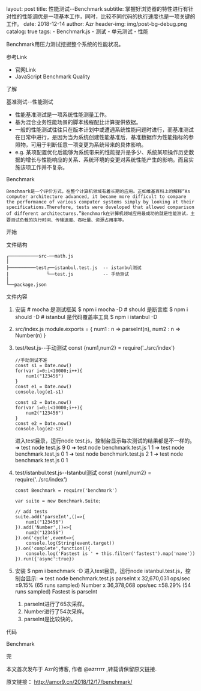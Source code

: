 layout:     post
title:      性能测试--Benchmark
subtitle:   掌握好浏览器的特性进行有针对性的性能调优是一项基本工作，同时，比较不同代码的执行速度也是一项关键的工作。
date:      2018-12-14
author:     Azr
header-img: img/post-bg-debug.png
catalog: true
tags:
    - Benchmark.js
    - 测试
    - 单元测试
    - 性能


Benchmark用压力测试挖掘整个系统的性能状况。

参考Link

- 官网Link
- JavaScript Benchmark Quality

了解

基准测试--性能测试

- 性能基准测试是一项系统性能测量工作。
- 基为混合业务性能场景的脚本线程配比计算提供依据。
- 一般的性能测试往往只在版本计划中或遭遇系统性能问题时进行，而基准测试在日常中进行，是因为当为系统创建性能基准后，基准数据作为性能指标的参照物，可用于判断任意一项变更为系统带来的具体影响。
- e.g. 某项配置优化后能够为系统带来的性能提升是多少、系统某项操作历史数据的增长与性能响应的关系、系统环境的变更对系统性能产生的影响。而且实施该项工作并不复杂。

Benchmark

	Benchmark是一个评价方式，在整个计算机领域有着长期的应用。正如维基百科上的解释“As computer architecture advanced, it became more difficult to compare the performance of various computer systems simply by looking at their specifications.Therefore, tests were developed that allowed comparison of different architectures.”Benchmark在计算机领域应用最成功的就是性能测试，主要测试负载的执行时间、传输速度、吞吐量、资源占用率等。

开始

文件结构

    ┌───────────src-──math.js
    │           
    ├──────────test┌──istanbul.test.js  -- istanbul测试
    |              └──test.js			-- 手动测试
    │              
    └──package.json

文件内容

1. 安装
       # mocha 是测试框架
       $ npm i mocha -D
       # should 是断言库
       $ npm i should -D
       # istanbul 是代码覆盖率工具 
       $ npm i istanbul -D
2. src/index.js
       module.exports = {
         num1 : n => parseInt(n),
         num2 : n => Number(n)
       }
       
3. test/test.js--手动测试
       const {num1,num2} = require('../src/index')
       
       //手动测试不准
       const s1 = Date.now()
       for(var i=0;i<10000;i++){
           num1("123456")
       }
       const e1 = Date.now()
       console.log(e1-s1)
       
       const s2 = Date.now()
       for(var i=0;i<10000;i++){
           num2("123456")
       }
       const e2 = Date.now()
       console.log(e2-s2)
   进入test目录，运行node  test.js，控制台显示每次测试的结果都是不一样的。
       ➜  test node test.js
       9
       0
       ➜  test node benchmark.test.js 
       1
       1
       ➜  test node benchmark.test.js
       0
       1
       ➜  test node benchmark.test.js
       2
       1
       ➜  test node benchmark.test.js
       0
       1

1. test/istanbul.test.js--Istanbul测试 
       const {num1,num2} = require('../src/index')
       
       const Benchmark = require('benchmark')
       
       var suite = new Benchmark.Suite;
       
       // add tests
       suite.add('parseInt',()=>{
           num1("123456")
       }).add('Number',()=>{
           num2("123456")
       }).on('cycle',event=>{
           console.log(String(event.target))
       }).on('complete',function(){
           console.log('Fastest is ' + this.filter('fastest').map('name'))
       }).run({'async':true})
2. 安装
       $ npm i benchmark -D
   进入test目录，运行node istanbul.test.js，控制台显示:
       ➜  test node benchmark.test.js
       parseInt x 32,670,031 ops/sec ±9.15% (65 runs sampled)
       Number x 36,378,068 ops/sec ±58.29% (54 runs sampled)
       Fastest is parseInt
   1. parseInt进行了65次采样。
   2. Number进行了54次采样。
   3. parseInt是比较快的。

代码

Benchmark

完

本文首次发布于 Azr的博客, 作者 @azrrrrr ,转载请保留原文链接.

原文链接： http://amor9.cn/2018/12/17/benchmark/


